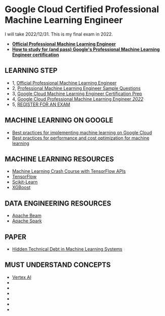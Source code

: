 # Google Cloud Certified Professional Machine Learning Engineer
I will take 2022/12/31. This is my final exam in 2022.

- **[Official Professional Machine Learning Engineer](https://cloud.google.com/certification/guides/machine-learning-engineer)**
- **[How to study for (and pass) Google's Professional Machine Learning Engineer certification](https://www.linkedin.com/pulse/how-study-pass-googles-professional-machine-learning-engineer-siegel/)**

## LEARNING STEP
- 1, [Official Professional Machine Learning Engineer](https://cloud.google.com/certification/guides/machine-learning-engineer)
- 2, [Professional Machine Learning Engineer Sample Questions](https://docs.google.com/forms/d/e/1FAIpQLSeYmkCANE81qSBqLW0g2X7RoskBX9yGYQu-m1TtsjMvHabGqg/viewform)
- 3, [Google Cloud Machine Learning Engineer Certification Prep](https://www.udemy.com/course/google-cloud-machine-learning-engineer-certification-prep/)
- 4, [Google Cloud Professional Machine Learning Engineer *2022*](https://www.udemy.com/course/google-cloud-professional-machine-learning-engineer-2022/)
- 5, [REGISTER FOR AN EXAM](https://www.webassessor.com/googlecloudjp)

## MACHINE LEARNING ON GOOGLE
- [Best practices for implementing machine learning on Google Cloud](https://cloud.google.com/architecture/ml-on-gcp-best-practices)
- [Best practices for performance and cost optimization for machine learning](https://cloud.google.com/architecture/best-practices-for-ml-performance-cost)

## MACHINE LEARNING RESOURCES
- [Machine Learning Crash Course with TensorFlow APIs](https://developers.google.com/machine-learning/crash-course)
- [TensorFlow](https://www.tensorflow.org/)
- [Scikit-Learn](https://scikit-learn.org/stable/)
- [XGBoost](https://xgboost.readthedocs.io/en/stable/)

## DATA ENGINEERING RESOURCES
- [Apache Beam](https://beam.apache.org/)
- [Apache Spark](https://spark.apache.org/)

## PAPER
- [Hidden Technical Debt in Machine Learning Systems](https://proceedings.neurips.cc/paper/2015/file/86df7dcfd896fcaf2674f757a2463eba-Paper.pdf)

## MUST UNDERSTAND CONCEPTS
- [Vertex AI](https://cloud.google.com/vertex-ai)
- []()
- []()
- []()
- []()
- []()
- []()

